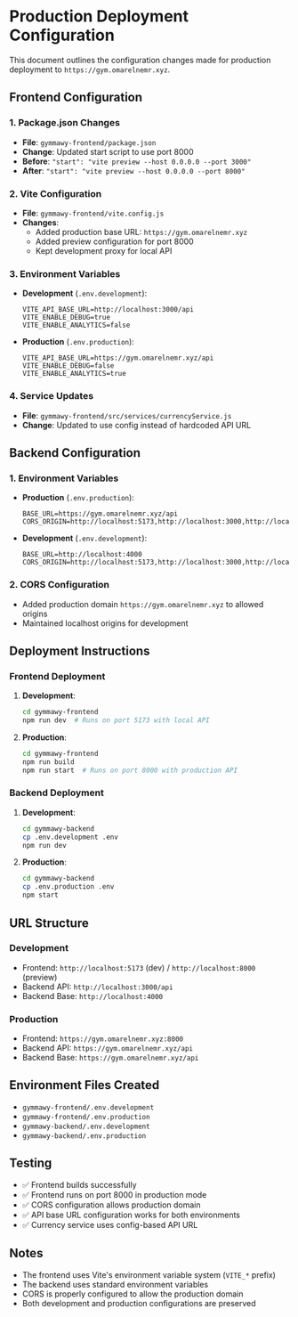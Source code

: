 # Production Deployment Configuration

This document outlines the configuration changes made for production deployment to `https://gym.omarelnemr.xyz`.

## Frontend Configuration

### 1. Package.json Changes
- **File**: `gymmawy-frontend/package.json`
- **Change**: Updated start script to use port 8000
- **Before**: `"start": "vite preview --host 0.0.0.0 --port 3000"`
- **After**: `"start": "vite preview --host 0.0.0.0 --port 8000"`

### 2. Vite Configuration
- **File**: `gymmawy-frontend/vite.config.js`
- **Changes**:
  - Added production base URL: `https://gym.omarelnemr.xyz`
  - Added preview configuration for port 8000
  - Kept development proxy for local API

### 3. Environment Variables
- **Development** (`.env.development`):
  ```
  VITE_API_BASE_URL=http://localhost:3000/api
  VITE_ENABLE_DEBUG=true
  VITE_ENABLE_ANALYTICS=false
  ```
- **Production** (`.env.production`):
  ```
  VITE_API_BASE_URL=https://gym.omarelnemr.xyz/api
  VITE_ENABLE_DEBUG=false
  VITE_ENABLE_ANALYTICS=true
  ```

### 4. Service Updates
- **File**: `gymmawy-frontend/src/services/currencyService.js`
- **Change**: Updated to use config instead of hardcoded API URL

## Backend Configuration

### 1. Environment Variables
- **Production** (`.env.production`):
  ```
  BASE_URL=https://gym.omarelnemr.xyz/api
  CORS_ORIGIN=http://localhost:5173,http://localhost:3000,http://localhost:3001,https://gym.omarelnemr.xyz
  ```
- **Development** (`.env.development`):
  ```
  BASE_URL=http://localhost:4000
  CORS_ORIGIN=http://localhost:5173,http://localhost:3000,http://localhost:3001
  ```

### 2. CORS Configuration
- Added production domain `https://gym.omarelnemr.xyz` to allowed origins
- Maintained localhost origins for development

## Deployment Instructions

### Frontend Deployment
1. **Development**:
   ```bash
   cd gymmawy-frontend
   npm run dev  # Runs on port 5173 with local API
   ```

2. **Production**:
   ```bash
   cd gymmawy-frontend
   npm run build
   npm run start  # Runs on port 8000 with production API
   ```

### Backend Deployment
1. **Development**:
   ```bash
   cd gymmawy-backend
   cp .env.development .env
   npm run dev
   ```

2. **Production**:
   ```bash
   cd gymmawy-backend
   cp .env.production .env
   npm start
   ```

## URL Structure

### Development
- Frontend: `http://localhost:5173` (dev) / `http://localhost:8000` (preview)
- Backend API: `http://localhost:3000/api`
- Backend Base: `http://localhost:4000`

### Production
- Frontend: `https://gym.omarelnemr.xyz:8000`
- Backend API: `https://gym.omarelnemr.xyz/api`
- Backend Base: `https://gym.omarelnemr.xyz/api`

## Environment Files Created
- `gymmawy-frontend/.env.development`
- `gymmawy-frontend/.env.production`
- `gymmawy-backend/.env.development`
- `gymmawy-backend/.env.production`

## Testing
- ✅ Frontend builds successfully
- ✅ Frontend runs on port 8000 in production mode
- ✅ CORS configuration allows production domain
- ✅ API base URL configuration works for both environments
- ✅ Currency service uses config-based API URL

## Notes
- The frontend uses Vite's environment variable system (`VITE_*` prefix)
- The backend uses standard environment variables
- CORS is properly configured to allow the production domain
- Both development and production configurations are preserved
